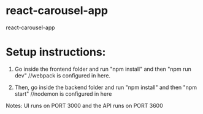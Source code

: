 # react-carousel-app
 react-carousel-app
 
# Setup instructions:
1. Go inside the frontend folder and run "npm install" and then "npm run dev" //webpack is configured in here.

2. Then, go inside the backend folder and run "npm install" and then "npm start" //nodemon is configured in here

Notes: UI runs on PORT 3000 and the API runs on PORT 3600
